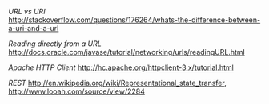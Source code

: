 *URL vs URI*  
http://stackoverflow.com/questions/176264/whats-the-difference-between-a-uri-and-a-url

*Reading directly from a URL*
http://docs.oracle.com/javase/tutorial/networking/urls/readingURL.html

*Apache HTTP Client*
http://hc.apache.org/httpclient-3.x/tutorial.html

*REST*
http://en.wikipedia.org/wiki/Representational_state_transfer,
http://www.looah.com/source/view/2284
